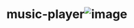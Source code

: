 # music-player![image](https://user-images.githubusercontent.com/96880942/212729521-5422f002-c178-4100-95ff-589144d8a5d6.png)
